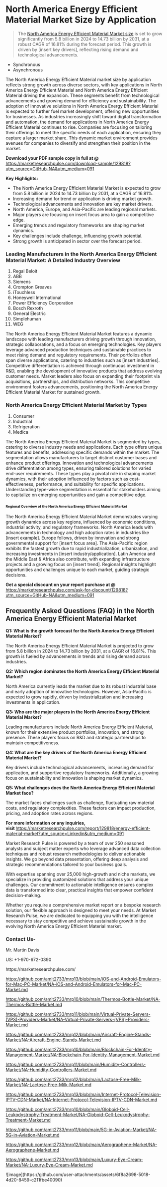 <h1>North America Energy Efficient Material Market&nbsp;Size by Application</h1><blockquote><p>The <a href="https://marketresearchpulse.com/download-sample/129818?utm_source=GitHub-NA&amp;utm_medium=091">North America Energy Efficient Material Market size</a> is set to grow significantly from 5.8 billion in 2024 to 14.73 billion by 2031, at a robust CAGR of 16.81% during the forecast period. This growth is driven by [insert key drivers], reflecting rising demand and technological advancements.</p></blockquote><ul><li>Synchronous<li> Asynchronous</li></ul><p>The North America Energy Efficient Material market size by application reflects strong growth across diverse sectors, with key applications in North America Energy Efficient Material and North America Energy Efficient Material driving the expansion. These segments benefit from technological advancements and growing demand for efficiency and sustainability. The adoption of innovative solutions in North America Energy Efficient Material is expected to further fuel market development, offering new opportunities for businesses. As industries increasingly shift toward digital transformation and automation, the demand for applications in North America Energy Efficient Material continues to rise. Companies are focusing on tailoring their offerings to meet the specific needs of each application, ensuring they capture a larger market share. This dynamic market environment provides avenues for companies to diversify and strengthen their position in the market.</p><p><strong>Download your PDF sample copy in full at @ </strong><a href="https://marketresearchpulse.com/download-sample/129818?utm_source=GitHub-NA&amp;utm_medium=091">https://marketresearchpulse.com/download-sample/129818?utm_source=GitHub-NA&amp;utm_medium=091</a></p><p><strong>Key Highlights: </strong></p><ul><li>The North America Energy Efficient Material Market is expected to grow from 5.8 billion in 2024 to 14.73 billion by 2031, at a CAGR of 16.81%.</li><li>Increasing demand for trend or application is driving market growth.</li><li>Technological advancements and innovation are key market drivers.</li><li>North America, Europe, and Asia-Pacific are leading regional markets.</li><li>Major players are focusing on insert focus area to gain a competitive edge.</li><li>Emerging trends and regulatory frameworks are shaping market dynamics.</li><li>Key challenges include challenge, influencing growth potential.</li><li>Strong growth is anticipated in sector over the forecast period.</li></ul><h3>Leading Manufacturers in the North America Energy Efficient Material Market: A Detailed Industry Overview</h3><ol><li>Regal Beloit</li><li>ABB</li><li>Siemens</li><li>Crompton Greaves</li><li>iTouchless</li><li>Honeywell International</li><li>Power Efficiency Corporation</li><li>Bosch Rexroth</li><li>General Electric</li><li>Simplehuman</li><li>WEG</li></ol><div class="flex max-w-full flex-col flex-grow"><div class="min-h-8 text-message flex w-full flex-col items-end gap-2 whitespace-normal break-words [.text-message+&amp;]:mt-5" dir="auto" data-message-author-role="assistant" data-message-id="fd8432e4-4910-450d-b182-61b7bfb0a01f" data-message-model-slug="gpt-4o"><div class="flex w-full flex-col gap-1 empty:hidden first:pt-[3px]"><div class="markdown prose w-full break-words dark:prose-invert light"><p>The North America Energy Efficient Material Market features a dynamic landscape with leading manufacturers driving growth through innovation, strategic collaborations, and a focus on emerging technologies. Key players leverage advanced production techniques and sustainable practices to meet rising demand and regulatory requirements. Their portfolios often span diverse applications, catering to industries such as [insert industries]. Competitive differentiation is achieved through continuous investment in R&amp;D, enabling the development of innovative products that address evolving customer needs. Market leaders also focus on expanding their footprint via acquisitions, partnerships, and distribution networks. This competitive environment fosters advancements, positioning the North America Energy Efficient Material Market for sustained growth.</p></div></div></div></div><h3>North America Energy Efficient Material Market by Types</h3><ol><li>Consumer<li> Industrial<li> Refrigeration<li> Medica</li></ol><div class="flex max-w-full flex-col flex-grow"><div class="min-h-8 text-message flex w-full flex-col items-end gap-2 whitespace-normal break-words [.text-message+&amp;]:mt-5" dir="auto" data-message-author-role="assistant" data-message-id="084470be-0bb7-4664-bddf-5156b4f41249" data-message-model-slug="gpt-4o-mini"><div class="flex w-full flex-col gap-1 empty:hidden first:pt-[3px]"><div class="markdown prose w-full break-words dark:prose-invert light"><p>The North America Energy Efficient Material Market is segmented by types, catering to diverse industry needs and applications. Each type offers unique features and benefits, addressing specific demands within the market. The segmentation allows manufacturers to target distinct customer bases and enhance product offerings. Innovation and technological advancements drive differentiation among types, ensuring tailored solutions for varied end-user requirements. These types play a pivotal role in shaping market dynamics, with their adoption influenced by factors such as cost-effectiveness, performance, and suitability for specific applications. Understanding type-wise segmentation is essential for stakeholders aiming to capitalize on emerging opportunities and gain a competitive edge.</p></div></div></div></div><h3><span style="font-size: 11px;">Regional Overview of the North America Energy Efficient Material Market</span></h3><div class="flex max-w-full flex-col flex-grow"><div class="min-h-8 text-message flex w-full flex-col items-end gap-2 whitespace-normal break-words [.text-message+&amp;]:mt-5" dir="auto" data-message-author-role="assistant" data-message-id="e9038762-ce64-4e30-91c9-9bd413514231" data-message-model-slug="gpt-4o-mini"><div class="flex w-full flex-col gap-1 empty:hidden first:pt-[3px]"><div class="markdown prose w-full break-words dark:prose-invert light"><p>The North America Energy Efficient Material Market demonstrates varying growth dynamics across key regions, influenced by economic conditions, industrial activity, and regulatory frameworks. North America leads with advancements in technology and high adoption rates in industries like [insert example]. Europe follows, driven by innovation and strong governmental support for [insert focus area]. The Asia-Pacific region exhibits the fastest growth due to rapid industrialization, urbanization, and increasing investments in [insert industry/application]. Latin America and the Middle East &amp; Africa also contribute, with expanding infrastructure projects and a growing focus on [insert trend]. Regional insights highlight opportunities and challenges unique to each market, guiding strategic decisions.</p></div></div></div></div><p><strong>Get a special discount on your report purchase at @ </strong><a href="https://marketresearchpulse.com/ask-for-discount/129818?utm_source=GitHub-NA&amp;utm_medium=091">https://marketresearchpulse.com/ask-for-discount/129818?utm_source=GitHub-NA&amp;utm_medium=091</a></p><h2>Frequently Asked Questions (FAQ) in the North America Energy Efficient Material Market</h2><p><strong>Q1: What is the growth forecast for the North America Energy Efficient Material Market?</strong></p><p>The North America Energy Efficient Material Market is projected to grow from 5.8 billion in 2024 to 14.73 billion by 2031, at a CAGR of 16.81%. This growth is fueled by advancements in trends and rising demand across industries.</p><p><strong>Q2: Which region dominates the North America Energy Efficient Material Market?</strong></p><p>North America currently leads the market due to its robust industrial base and early adoption of innovative technologies. However, Asia-Pacific is expected to grow rapidly, driven by industrialization and increasing investments in application.</p><p><strong>Q3: Who are the major players in the North America Energy Efficient Material Market?</strong></p><p>Leading manufacturers include North America Energy Efficient Material, known for their extensive product portfolios, innovation, and strong presence. These players focus on R&amp;D and strategic partnerships to maintain competitiveness.</p><p><strong>Q4: What are the key drivers of the North America Energy Efficient Material Market?</strong></p><p>Key drivers include technological advancements, increasing demand for application, and supportive regulatory frameworks. Additionally, a growing focus on sustainability and innovation is shaping market dynamics.</p><p><strong>Q5: What challenges does the North America Energy Efficient Material Market face?</strong></p><p>The market faces challenges such as challenge, fluctuating raw material costs, and regulatory complexities. These factors can impact production, pricing, and adoption rates across regions.</p><p><strong>For more information or any inquiries, visit&nbsp;</strong><a href="https://marketresearchpulse.com/report/129818/energy-efficient-material-market?utm_source=Linkedin&utm_medium=091">https://marketresearchpulse.com/report/129818/energy-efficient-material-market?utm_source=Linkedin&utm_medium=091</a></p><p>Market Research Pulse is powered by a team of over 250 seasoned analysts and subject matter experts who leverage advanced data collection techniques and robust research methodologies to deliver actionable insights. We go beyond data presentation, offering deep analysis and strategic recommendations tailored to your business goals.</p><p>With expertise spanning over 25,000 high-growth and niche markets, we specialize in providing customized solutions that address your unique challenges. Our commitment to actionable intelligence ensures complex data is transformed into clear, practical insights that empower confident decision-making.</p><p>Whether you require a comprehensive market report or a bespoke research solution, our flexible approach is designed to meet your needs. At Market Research Pulse, we are dedicated to equipping you with the intelligence necessary to stay competitive and achieve sustainable growth in the evolving North America Energy Efficient Material market.</p><h3><strong>Contact Us-</strong></h3><p>Mr. Martin Davis</p><p>US: +1-970-672-0390</p><p>https://marketresearchpulse.com/</p><p><a href="https://github.com/amit2733/mrp13/blob/main/iOS-and-Android-Emulators-for-Mac-PC-Market/NA-iOS-and-Android-Emulators-for-Mac-PC-Market.md">https://github.com/amit2733/mrp13/blob/main/iOS-and-Android-Emulators-for-Mac-PC-Market/NA-iOS-and-Android-Emulators-for-Mac-PC-Market.md</a></p><p><a href="https://github.com/amit2733/mrp10/blob/main/Thermos-Bottle-Market/NA-Thermos-Bottle-Market.md">https://github.com/amit2733/mrp10/blob/main/Thermos-Bottle-Market/NA-Thermos-Bottle-Market.md</a></p><p><a href="https://github.com/amit2733/mrp11/blob/main/Virtual-Private-Servers-(VPS)-Providers-Market/NA-Virtual-Private-Servers-(VPS)-Providers-Market.md">https://github.com/amit2733/mrp11/blob/main/Virtual-Private-Servers-(VPS)-Providers-Market/NA-Virtual-Private-Servers-(VPS)-Providers-Market.md</a></p><p><a href="https://github.com/amit2733/mrp12/blob/main/Aircraft-Engine-Stands-Market/NA-Aircraft-Engine-Stands-Market.md">https://github.com/amit2733/mrp12/blob/main/Aircraft-Engine-Stands-Market/NA-Aircraft-Engine-Stands-Market.md</a></p><p><a href="https://github.com/amit2733/mrp10/blob/main/Blockchain-For-Identity-Management-Market/NA-Blockchain-For-Identity-Management-Market.md">https://github.com/amit2733/mrp10/blob/main/Blockchain-For-Identity-Management-Market/NA-Blockchain-For-Identity-Management-Market.md</a></p><p><a href="https://github.com/amit2733/mrp11/blob/main/Humidity-Controllers-Market/NA-Humidity-Controllers-Market.md">https://github.com/amit2733/mrp11/blob/main/Humidity-Controllers-Market/NA-Humidity-Controllers-Market.md</a></p><p><a href="https://github.com/amit2733/mrp12/blob/main/Lactose-Free-Milk-Market/NA-Lactose-Free-Milk-Market.md">https://github.com/amit2733/mrp12/blob/main/Lactose-Free-Milk-Market/NA-Lactose-Free-Milk-Market.md</a></p><p><a href="https://github.com/amit2733/mrp13/blob/main/Internet-Protocol-Television-IPTV-CDN-Market/NA-Internet-Protocol-Television-IPTV-CDN-Market.md">https://github.com/amit2733/mrp13/blob/main/Internet-Protocol-Television-IPTV-CDN-Market/NA-Internet-Protocol-Television-IPTV-CDN-Market.md</a></p><p><a href="https://github.com/amit2733/mrp10/blob/main/Globoid-Cell-Leukodystrophy-Treatment-Market/NA-Globoid-Cell-Leukodystrophy-Treatment-Market.md">https://github.com/amit2733/mrp10/blob/main/Globoid-Cell-Leukodystrophy-Treatment-Market/NA-Globoid-Cell-Leukodystrophy-Treatment-Market.md</a></p><p><a href="https://github.com/amit2733/mrp11/blob/main/5G-in-Aviation-Market/NA-5G-in-Aviation-Market.md">https://github.com/amit2733/mrp11/blob/main/5G-in-Aviation-Market/NA-5G-in-Aviation-Market.md</a></p><p><a href="https://github.com/amit2733/mrp12/blob/main/Aerographene-Market/NA-Aerographene-Market.md">https://github.com/amit2733/mrp12/blob/main/Aerographene-Market/NA-Aerographene-Market.md</a></p><p><a href="https://github.com/amit2733/mrp13/blob/main/Luxury-Eye-Cream-Market/NA-Luxury-Eye-Cream-Market.md">https://github.com/amit2733/mrp13/blob/main/Luxury-Eye-Cream-Market/NA-Luxury-Eye-Cream-Market.md</a></p>
![image](https://github.com/user-attachments/assets/6f8a2698-5018-4d20-8459-c211fbe40090)

